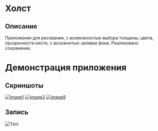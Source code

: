 # Холст

Описание
----

Приложения для рисования, с возможностью выбора толщины, цвета, прозрачности кисти, с возожнотью заливки фона. Реализовано сохранение.

Демонстрация приложения
====

Скриншоты
---

<a href="https://ibb.co/g9sDy8"><img src="https://thumb.ibb.co/g9sDy8/image1.png" alt="image1" border="0"></a> <a href="https://ibb.co/mmtaBT"><img src="https://thumb.ibb.co/mmtaBT/image3.png" alt="image3" border="0"></a> <a href="https://ibb.co/hp0cQo"><img src="https://thumb.ibb.co/hp0cQo/image9.png" alt="image9" border="0"></a>

Запись
---
![Text]()
